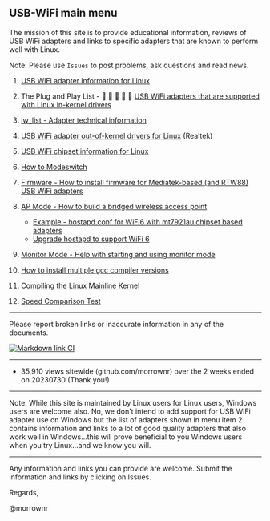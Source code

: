 ##   USB-WiFi main menu

The mission of this site is to provide educational information, reviews of USB WiFi adapters  and links to specific adapters that are known to perform well with Linux.

Note: Please use `Issues` to post problems, ask questions and read news.

1.  [USB WiFi adapter information for Linux](https://github.com/morrownr/USB-WiFi/blob/main/home/USB_WiFi_Adapter_Information_for_Linux.md)

2.  The Plug and Play List - :rocket: :rocket: :rocket: :rocket: :rocket: [USB WiFi adapters that are supported with Linux in-kernel drivers](https://github.com/morrownr/USB-WiFi/blob/main/home/USB_WiFi_Adapters_that_are_supported_with_Linux_in-kernel_drivers.md)

3.  [iw_list - Adapter technical information](https://github.com/morrownr/USB-WiFi/tree/main/home/iw_list)

4.  [USB WiFi adapter out-of-kernel drivers for Linux](https://github.com/morrownr/USB-WiFi/blob/main/home/USB_WiFi_Adapter_out-of-kernel_drivers_for_Linux.md) (Realtek)

5.  [USB WiFi chipset information for Linux](https://github.com/morrownr/USB-WiFi/blob/main/home/USB_WiFi_Chipsets.md)

6.  [How to Modeswitch](https://github.com/morrownr/USB-WiFi/blob/main/home/How_to_Modeswitch.md)

7.  [Firmware - How to install firmware for Mediatek-based (and RTW88) USB WiFi adapters](https://github.com/morrownr/USB-WiFi/blob/main/home/How_to_Install_Firmware_for_Mediatek_based_USB_WiFi_adapters.md)

8.  [AP Mode - How to build a bridged wireless access point](https://github.com/morrownr/USB-WiFi/blob/main/home/AP_Mode/Bridged_Wireless_Access_Point.md)
    * [Example - hostapd.conf for WiFi6 with mt7921au chipset based adapters](https://github.com/morrownr/USB-WiFi/blob/main/home/AP_Mode/hostapd-WiFi6.conf)
    * [Upgrade hostapd to support WiFi 6](https://github.com/morrownr/USB-WiFi/blob/main/home/AP_Mode/Upgrade_hostapd.md)

9. [Monitor Mode - Help with starting and using monitor mode](https://github.com/morrownr/Monitor_Mode)

10. [How to install multiple gcc compiler versions](https://github.com/morrownr/USB-WiFi/blob/main/home/How%20to%20install%20multiple%20gcc%20compiler%20versions.md)

11. [Compiling the Linux Mainline Kernel](https://github.com/morrownr/USB-WiFi/blob/main/home/Compiling_the_Linux_Mainline_Kernel.md)

12. [Speed Comparison Test](https://github.com/morrownr/USB-WiFi/blob/main/home/Speed_Comparison_Test.md)

-----

Please report broken links or inaccurate information in any of the documents.

[![Markdown link CI](https://github.com/morrownr/USB-WiFi/actions/workflows/markdown-link.yml/badge.svg?event=push)](https://github.com/morrownr/USB-WiFi/actions/workflows/markdown-link.yml)

-----

- 35,910 views sitewide (github.com/morrownr) over the 2 weeks ended on 20230730 (Thank you!)

-----

Note: While this site is maintained by Linux users for Linux users, Windows users are welcome also. No, we don't intend to add support for
USB WiFi adapter use on Windows but the list of adapters shown in menu item 2 contains information and links to a lot of good quality
adapters that also work well in Windows...this will prove beneficial to you Windows users when you try Linux...and we know you will.

-----

Any information and links you can provide are welcome. Submit the information and links by clicking on Issues.

Regards,

@morrownr
